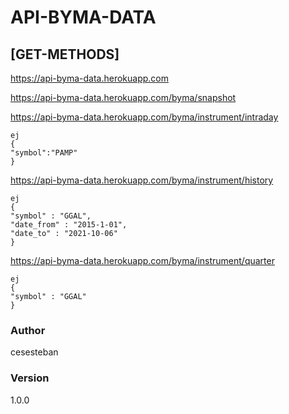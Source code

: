 # API-BYMA-DATA

## [GET-METHODS]

https://api-byma-data.herokuapp.com

https://api-byma-data.herokuapp.com/byma/snapshot

https://api-byma-data.herokuapp.com/byma/instrument/intraday
```
ej
{
"symbol":"PAMP"
}
```
https://api-byma-data.herokuapp.com/byma/instrument/history
```
ej
{
"symbol" : "GGAL",
"date_from" : "2015-1-01",
"date_to" : "2021-10-06"
}
```
https://api-byma-data.herokuapp.com/byma/instrument/quarter
```
ej
{
"symbol" : "GGAL"
}
```
### Author

cesesteban

### Version

1.0.0
